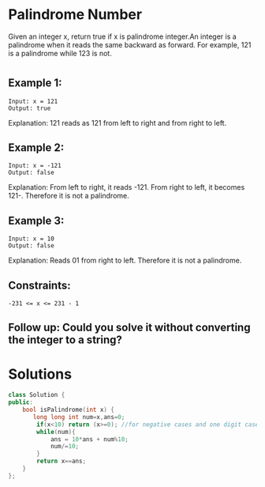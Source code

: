 # Palindrome Number

Given an integer x, return true if x is palindrome integer.An integer is a palindrome when it reads the same backward as forward. For example, 121 is a palindrome while 123 is not.
#
## Example 1:

    Input: x = 121
    Output: true
Explanation: 121 reads as 121 from left to right and from right to left.
## Example 2:

    Input: x = -121
    Output: false
Explanation: From left to right, it reads -121. From right to left, it becomes 121-. Therefore it is not a palindrome.
## Example 3:

    Input: x = 10
    Output: false
Explanation: Reads 01 from right to left. Therefore it is not a palindrome.
 

## Constraints:

    -231 <= x <= 231 - 1
 

## Follow up: Could you solve it without converting the integer to a string?


# Solutions

```cpp
class Solution {
public:
    bool isPalindrome(int x) {
       long long int num=x,ans=0;
        if(x<10) return (x>=0); //for negative cases and one digit cases
        while(num){
            ans = 10*ans + num%10;
            num/=10;
        }
        return x==ans;
    }
};
```